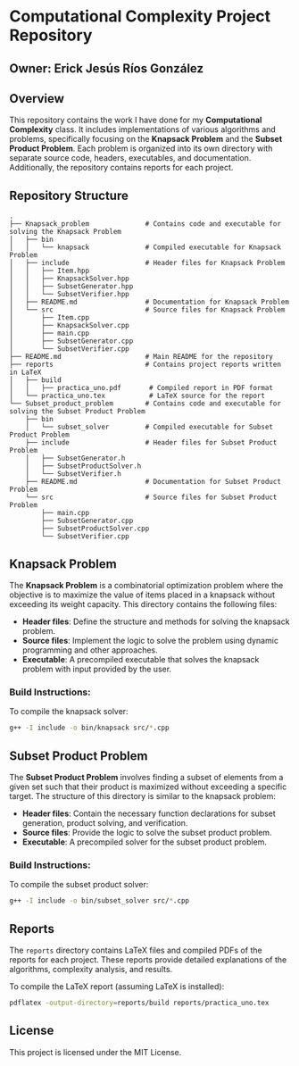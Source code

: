 
# Computational Complexity Project Repository

## Owner: Erick Jesús  Ríos González

## Overview
This repository contains the work I have done for my **Computational Complexity** class. It includes implementations of various algorithms and problems, specifically focusing on the **Knapsack Problem** and the **Subset Product Problem**. Each problem is organized into its own directory with separate source code, headers, executables, and documentation. Additionally, the repository contains reports for each project.

## Repository Structure

```
.
├── Knapsack_problem              # Contains code and executable for solving the Knapsack Problem
│   ├── bin
│   │   └── knapsack              # Compiled executable for Knapsack Problem
│   ├── include                   # Header files for Knapsack Problem
│   │   ├── Item.hpp
│   │   ├── KnapsackSolver.hpp
│   │   ├── SubsetGenerator.hpp
│   │   └── SubsetVerifier.hpp
│   ├── README.md                 # Documentation for Knapsack Problem
│   └── src                       # Source files for Knapsack Problem
│       ├── Item.cpp
│       ├── KnapsackSolver.cpp
│       ├── main.cpp
│       ├── SubsetGenerator.cpp
│       └── SubsetVerifier.cpp
├── README.md                     # Main README for the repository
├── reports                       # Contains project reports written in LaTeX
│   ├── build
│   │   ├── practica_uno.pdf       # Compiled report in PDF format
│   └── practica_uno.tex           # LaTeX source for the report
└── Subset_product_problem        # Contains code and executable for solving the Subset Product Problem
    ├── bin
    │   └── subset_solver         # Compiled executable for Subset Product Problem
    ├── include                   # Header files for Subset Product Problem
    │   ├── SubsetGenerator.h
    │   ├── SubsetProductSolver.h
    │   └── SubsetVerifier.h
    ├── README.md                 # Documentation for Subset Product Problem
    └── src                       # Source files for Subset Product Problem
        ├── main.cpp
        ├── SubsetGenerator.cpp
        ├── SubsetProductSolver.cpp
        └── SubsetVerifier.cpp
```

## Knapsack Problem
The **Knapsack Problem** is a combinatorial optimization problem where the objective is to maximize the value of items placed in a knapsack without exceeding its weight capacity. This directory contains the following files:

- **Header files**: Define the structure and methods for solving the knapsack problem.
- **Source files**: Implement the logic to solve the problem using dynamic programming and other approaches.
- **Executable**: A precompiled executable that solves the knapsack problem with input provided by the user.

### Build Instructions:
To compile the knapsack solver:
```bash
g++ -I include -o bin/knapsack src/*.cpp
```

## Subset Product Problem
The **Subset Product Problem** involves finding a subset of elements from a given set such that their product is maximized without exceeding a specific target. The structure of this directory is similar to the knapsack problem:

- **Header files**: Contain the necessary function declarations for subset generation, product solving, and verification.
- **Source files**: Provide the logic to solve the subset product problem.
- **Executable**: A precompiled solver for the subset product problem.

### Build Instructions:
To compile the subset product solver:
```bash
g++ -I include -o bin/subset_solver src/*.cpp
```

## Reports
The `reports` directory contains LaTeX files and compiled PDFs of the reports for each project. These reports provide detailed explanations of the algorithms, complexity analysis, and results.

To compile the LaTeX report (assuming LaTeX is installed):
```bash
pdflatex -output-directory=reports/build reports/practica_uno.tex
```

## License
This project is licensed under the MIT License.
